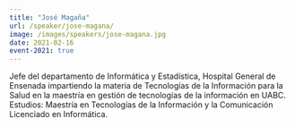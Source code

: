 ```yaml
---
title: "José Magaña"
url: /speaker/jose-magana/
image: /images/speakers/jose-magana.jpg
date: 2021-02-16
event-2021: true
---
```


Jefe del departamento de Informática y Estadística, Hospital General de Ensenada impartiendo la materia de Tecnologías de la Información para la Salud en la maestría en gestión de tecnologías de la información en UABC. Estudios: Maestría en Tecnologías de la Información y la Comunicación Licenciado en Informática.